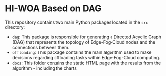 # HI-WOA Based on DAG 

This repository contains two main Python packages located in the `src` directory:

- `dag`: This package is responsible for generating a Directed Acyclic Graph (DAG) that represents the topology of Edge-Fog-Cloud nodes and the connections between them.
- `offloading`: This package contains the main algorithm used to make decisions regarding offloading tasks within Edge-Fog-Cloud computing.
- `docs`: This folder contains the static HTML page with the results from the algorithm - including the charts
